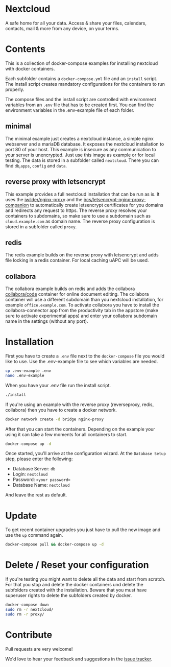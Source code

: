 # Nextcloud

A safe home for all your data. Access & share your files, calendars, contacts, mail & more from any device, on your terms.

# Contents
This is a collection of docker-compose examples for installing nextcloud with docker containers.

Each subfolder contains a `docker-compose.yml` file and an `install` script. The install script creates mandatory configurations for the containers to run properly.

The compose files and the install script are controlled with environment variables from an `.env` file that has to be created first. You can find the environment variables in the .env-example file of each folder.

## minimal
The minimal example just creates a nextcloud instance, a simple nginx webserver and a mariaDB database. It exposes the nextcloud installation to port 80 of your host. This example is insecure as any communication to your server is unencrypted.
Just use this image as example or for local testing.
The data is stored in a subfolder called `nextcloud`. There you can find `db`,`apps`, `config` and `data`.

## reverse proxy with letsencrypt
This example provides a full nextcloud installation that can be run as is. It uses the [jwilder/nginx-proxy](https://hub.docker.com/r/jwilder/nginx-proxy/) and the [jrcs/letsencrypt-nginx-proxy-companion](https://hub.docker.com/r/jrcs/letsencrypt-nginx-proxy-companion/) to automatically create letsencrypt certificates for you domains and redirects any request to https.
The reverse proxy resolves your containers to subdomains, so make sure to use a subdomain such as `cloud.example.com` as domain name.
The reverse proxy configuration is stored in a subfolder called `proxy`. 

## redis
The redis example builds on the reverse proxy with letsencrypt and adds file locking in a redis container. For local caching uAPC will be used.

## collabora
The collabora example builds on redis and adds the collabora [collabora/code](https://hub.docker.com/r/collabora/code/) container for online document editing.
The collabora container will use a different subdomain than you nextcloud installation, for example `office.example.com`.
To activate collabora you have to install the collabora-connector app from the productivity tab in the appstore (make sure to activate experimental apps) and enter your collabora subdomain name in the settings (without any port).

# Installation
First you have to create a `.env` file next to the `docker-compose` file you would like to use. Use the .env-example file to see which variables are needed.

```bash
cp .env-example .env
nano .env-example
```

When you have your .env file run the install script.

```bash
./install
```

If you're using an example with the reverse proxy (reverseproxy, redis, collabora) then you have to create a docker network.
```bash
docker network create -d bridge nginx-proxy
```

After that you can start the containers. Depending on the example your using it can take a few moments for all containers to start. 

```bash
docker-compose up -d
```

Once started, you'll arrive at the configuration wizard.
At the `Database Setup` step, please enter the following:

  -  Database Server: `db`
  -  Login: `nextcloud`
  -  Password: `<your password>`
  -  Database Name: `nextcloud`

And leave the rest as default.

# Update
To get recent container upgrades you just have to pull the new image and use the `up` command again. 
```bash
docker-compose pull && docker-compose up -d
```

# Delete / Reset your configuration
If you're testing you might want to delete all the data and start from scratch. For that you stop and delete the docker containers und delete the subfolders created with the installation. Beware that you must have superuser rights to delete the subfolders created by docker.

```bash
docker-compose down 
sudo rm -r nextcloud/
sudo rm -r proxy/
```

# Contribute

Pull requests are very welcome!

We'd love to hear your feedback and suggestions in the [issue tracker](https://github.com/SnowMB/nextcloud/issues).
